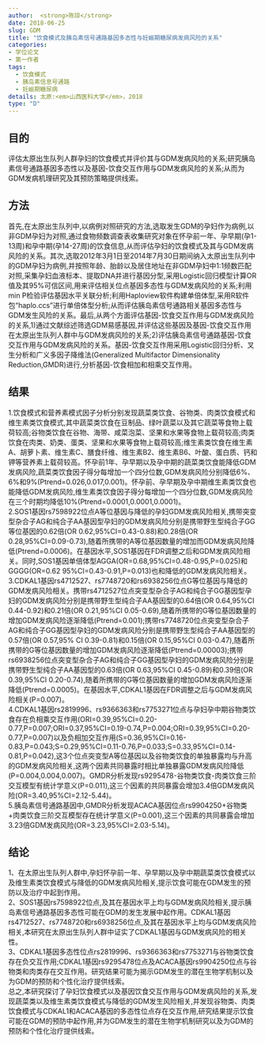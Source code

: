 ```yaml
---
author:  <strong>陈琼</strong>
date: 2018-06-25
slug: GDM
title: "饮食模式及胰岛素信号通路基因多态性与妊娠期糖尿病发病风险的关系"
categories: 
- 学位论文
- 第一作者
tags:
  - 饮食模式
  - 胰岛素信息号通路
  - 妊娠期糖尿病
details: 太原:<em>山西医科大学</em>，2018
type: "D"
---
```



## 目的 
评估太原出生队列人群孕妇的饮食模式并评价其与GDM发病风险的关系;研究胰岛素信号通路基因多态性以及基因-饮食交互作用与GDM发病风险的关系;从而为GDM发病机理研究及其预防策略提供线索。 
## 方法
首先,在太原出生队列中,以病例对照研究的方法,选取发生GDM的孕妇作为病例,以非GDM孕妇为对照,通过食物频数调查表收集研究对象在怀孕前一年、孕早期(孕1-13周)和孕中期(孕14-27周)的饮食信息,从而评估孕妇的饮食模式及其与GDM发病风险的关系。其次,选取2012年3月1日至2014年7月30日期间纳入太原出生队列中的GDM孕妇为病例,并按照年龄、胎龄以及居住地址在非GDM孕妇中1:1频数匹配对照,采集孕妇血液标本、提取DNA并进行基因分型,采用Logistic回归模型计算OR值及其95%可信区间,用来评估相关位点基因多态性与GDM发病风险的关系;利用min P检验评估基因水平关联分析;利用Haploview软件构建单倍体型,采用R软件包“haplo.ccs”进行单倍体型分析;从而评估胰岛素信号通路相关基因多态性与GDM发生风险的关系。最后,从两个方面评估基因-饮食交互作用与GDM发病风险的关系,1)通过文献综述筛选GDM易感基因,并评估这些基因及基因-饮食交互作用在太原出生队列人群中与GDM发病风险的关系;2)评估胰岛素信号通路基因-饮食交互作用与GDM发病风险的关系。基因-饮食交互作用采用Logistic回归分析、叉生分析和广义多因子降维法(Generalized Multifactor Dimensionality Reduction,GMDR)进行,分析基因-饮食相加和相乘交互作用。
## 结果 
1.饮食模式和营养素模式因子分析分别发现蔬菜类饮食、谷物类、肉类饮食模式和维生素类饮食模式,其中蔬菜类饮食在豆制品、绿叶蔬菜以及其它蔬菜等食物上载荷较高;谷物类饮食在谷物、海带、咸菜泡菜、坚果和水果等食物上载荷较高;肉类饮食在肉类、奶类、蛋类、坚果和水果等食物上载荷较高;维生素类饮食在维生素A、胡萝卜素、维生素C、膳食纤维、维生素B2、维生素B6、叶酸、蛋白质、钙和钾等营养素上载荷较高。怀孕前1年、孕早期以及孕中期的蔬菜类饮食能降低GDM发病风险,蔬菜类饮食因子得分每增加一个四分位数,GDM发病风险分别降低6%、6%和9%(Ptrend=0.026,0.017,0.001)。怀孕前、孕早期及孕中期维生素类饮食也能降低GDM发病风险,维生素类饮食因子得分每增加一个四分位数,GDM发病风险在三个时期均降低10%(Ptrend=0.0001,0.0001,0.0001)。<br>
2.SOS1基因rs7598922位点A等位基因与降低的孕妇GDM发病风险相关,携带突变型杂合子AG和纯合子AA基因型孕妇的GDM发病风险分别是携带野生型纯合子GG等位基因的0.62倍(OR 0.62,95%CI=0.43-0.88)和0.28倍(OR 0.28,95%CI=0.09-0.73),随着所携带的A等位基因数量的增加而GDM发病风险降低(Ptrend=0.0006)。在基因水平,SOS1基因在FDR调整之后和GDM发病风险相关。同时,SOS1基因单倍体型AGGA(OR=0.68,95%CI=0.48-0.95,P=0.025)和GGGG(OR=0.62 95%CI=0.43-0.91,P=0.013)也和降低的GDM发病风险相关。<br>
3.CDKAL1基因rs4712527、rs7748720和rs6938256位点G等位基因与降低的GDM发病风险相关。携带rs4712527位点突变型杂合子AG和纯合子GG基因型孕妇的GDM发病风险分别是携带野生型纯合子AA基因型的0.64倍(OR 0.64,95%CI 0.44-0.92)和0.21倍(OR 0.21,95%CI 0.05-0.69),随着所携带的G等位基因数量的增加GDM发病风险逐渐降低(Ptrend=0.001);携带rs7748720位点突变型杂合子AG和纯合子GG基因型孕妇的GDM发病风险分别是携带野生型纯合子AA基因型的0.57倍(OR 0.57,95% CI 0.39-0.81)和0.15倍(OR 0.15,95%CI 0.03-0.47),随着所携带的G等位基因数量的增加GDM发病风险逐渐降低(Ptrend=0.00003);携带rs6938256位点突变型杂合子AG和纯合子GG基因型孕妇的GDM发病风险分别是携带野生型纯合子AA基因型的0.63倍(OR 0.63,95%CI 0.45-0.89)和0.39倍(OR 0.39,95%CI 0.20-0.74),随着所携带的G等位基因数量的增加GDM发病风险逐渐降低(Ptrend=0.0005)。在基因水平,CDKAL1基因在FDR调整之后与GDM发病风险相关(P=0.007)。<br>
4.CDKAL1基因rs2819996、rs9366363和rs7753271位点与孕妇孕中期谷物类饮食存在负相乘交互作用(ORI=0.39,95%CI=0.20-0.77,P=0.007;ORI=0.37,95%CI=0.19-0.74,P=0.004;ORI=0.39,95%CI=0.20-0.77,P=0.007)以及负相加交互作用(S=0.36,95%CI=0.16-0.83,P=0.043;S=0.29,95%CI=0.11-0.76,P=0.033;S=0.33,95%CI=0.14-0.81,P=0.042),这3个位点突变型A等位基因以及谷物类饮食的单独暴露均与升高的GDM发病风险相关,这两个因素共同暴露时相比单独暴露GDM发病风险降低(P=0.004,0.004,0.007)。GMDR分析发现rs9295478-谷物类饮食-肉类饮食三阶交互模型有统计学意义(P=0.011),这三个因素的共同暴露会增加3.4倍GDM发病风险(OR=3.40,95%CI=2.12-5.44)。
<br>5.胰岛素信号通路基因中,GMDR分析发现ACACA基因位点rs9904250+谷物类+肉类饮食三阶交互模型存在统计学意义(P=0.001),这三个因素的共同暴露会增加3.23倍GDM发病风险(OR=3.23,95%CI=2.03-5.14)。
## 结论 
1、在太原出生队列人群中,孕妇怀孕前一年、孕早期以及孕中期蔬菜类饮食模式以及维生素类饮食模式与降低的GDM发病风险相关,提示饮食可能在GDM发生的预防以及治疗中起到作用。<br>
2、SOS1基因rs7598922位点,及其在基因水平上均与GDM发病风险相关,提示胰岛素信号通路基因多态性可能在GDM的发生发展中起作用。CDKAL1基因rs4712527、rs7748720和rs6938256位点,及其在基因水平上均与GDM发病风险相关,本研究在太原出生队列人群中证实了CDKAL1基因与GDM发病风险的相关性。<br>
3、CDKAL1基因多态性位点rs2819996、rs9366363和rs7753271与谷物类饮食存在负交互作用;CDKAL1基因rs9295478位点及ACACA基因rs9904250位点与谷物类和肉类存在交互作用。研究结果可能为揭示GDM发生的潜在生物学机制以及为GDM的预防和个性化治疗提供线索。<br>总之,本研究探讨了孕妇饮食模式以及基因饮食交互作用与GDM发病风险的关系,发现蔬菜类以及维生素类饮食模式与降低的GDM发生风险相关,并发现谷物类、肉类饮食模式与CDKAL1和ACACA基因的多态性位点存在交互作用,研究结果提示饮食可能在GDM的预防中起作用,并为GDM发生的潜在生物学机制研究以及为GDM的预防和个性化治疗提供线索。